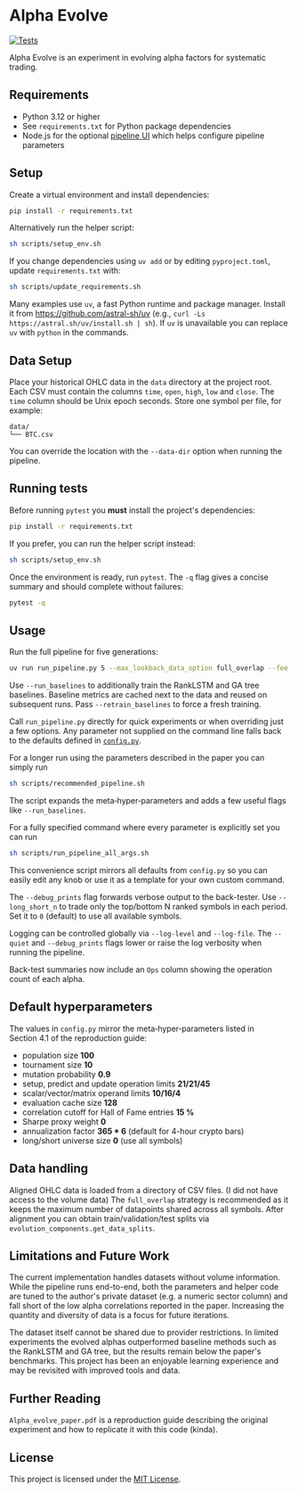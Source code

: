 # Alpha Evolve

[![Tests](https://github.com/Likio3000/Alpha_Evolve/actions/workflows/python.yml/badge.svg)](https://github.com/Likio3000/Alpha_Evolve/actions/workflows/python.yml)

Alpha Evolve is an experiment in evolving alpha factors for systematic trading.

## Requirements

- Python 3.12 or higher
- See `requirements.txt` for Python package dependencies
- Node.js for the optional [pipeline UI](alpha-evolve-pipeline-UI/README.md) which helps configure pipeline parameters

## Setup

Create a virtual environment and install dependencies:

```bash
pip install -r requirements.txt
```

Alternatively run the helper script:

```bash
sh scripts/setup_env.sh
```

If you change dependencies using `uv add` or by editing `pyproject.toml`,
update `requirements.txt` with:

```bash
sh scripts/update_requirements.sh
```

Many examples use `uv`, a fast Python runtime and package manager. Install it
from <https://github.com/astral-sh/uv> (e.g., `curl -Ls https://astral.sh/uv/install.sh | sh`).
If `uv` is unavailable you can replace `uv` with `python` in the commands.

## Data Setup

Place your historical OHLC data in the `data` directory at the project root.
Each CSV must contain the columns `time`, `open`, `high`, `low` and `close`. The
`time` column should be Unix epoch seconds.  Store one symbol per file, for
example:

```text
data/
└── BTC.csv
```

You can override the location with the `--data-dir` option when running the
pipeline.

## Running tests

Before running `pytest` you **must** install the project's dependencies:

```bash
pip install -r requirements.txt
```

If you prefer, you can run the helper script instead:

```bash
sh scripts/setup_env.sh
```

Once the environment is ready, run `pytest`.  The `-q` flag gives a concise
summary and should complete without failures:

```bash
pytest -q
```

## Usage

Run the full pipeline for five generations:

```bash
uv run run_pipeline.py 5 --max_lookback_data_option full_overlap --fee 0.5 --debug_prints
```

Use `--run_baselines` to additionally train the RankLSTM and GA tree baselines.
Baseline metrics are cached next to the data and reused on subsequent runs.
Pass `--retrain_baselines` to force a fresh training.

Call `run_pipeline.py` directly for quick experiments or when overriding just a
few options.  Any parameter not supplied on the command line falls back to the
defaults defined in [`config.py`](config.py).

For a longer run using the parameters described in the paper you can simply run

```bash
sh scripts/recommended_pipeline.sh
```

The script expands the meta‑hyper‑parameters and adds a few useful flags like
`--run_baselines`.

For a fully specified command where every parameter is explicitly set you can
run

```bash
sh scripts/run_pipeline_all_args.sh
```

This convenience script mirrors all defaults from `config.py` so you can easily
edit any knob or use it as a template for your own custom command.

The `--debug_prints` flag forwards verbose output to the back-tester.
Use `--long_short_n` to trade only the top/bottom N ranked symbols in each
period.  Set it to `0` (default) to use all available symbols.

Logging can be controlled globally via `--log-level` and `--log-file`.  The
`--quiet` and `--debug_prints` flags lower or raise the log verbosity when
running the pipeline.

Back-test summaries now include an `Ops` column showing the operation count of each alpha.

## Default hyperparameters

The values in `config.py` mirror the meta‑hyper‑parameters listed in
Section 4.1 of the reproduction guide:

* population size **100**
* tournament size **10**
* mutation probability **0.9**
* setup, predict and update operation limits **21/21/45**
* scalar/vector/matrix operand limits **10/16/4**
* evaluation cache size **128**
* correlation cutoff for Hall of Fame entries **15 %**
* Sharpe proxy weight **0**
* annualization factor **365 * 6** (default for 4-hour crypto bars)
* long/short universe size **0** (use all symbols)

## Data handling

Aligned OHLC data is loaded from a directory of CSV files. (I did not have access to the volume data) The
`full_overlap` strategy is recommended as it keeps the maximum number of
datapoints shared across all symbols.  After alignment you can obtain
train/validation/test splits via `evolution_components.get_data_splits`.

## Limitations and Future Work

The current implementation handles datasets without volume information. While the pipeline runs end-to-end, both the parameters and helper code are tuned to the author's private dataset (e.g. a numeric sector column) and fall short of the low alpha correlations reported in the paper. Increasing the quantity and diversity of data is a focus for future iterations.

The dataset itself cannot be shared due to provider restrictions. In limited experiments the evolved alphas outperformed baseline methods such as the RankLSTM and GA tree, but the results remain below the paper's benchmarks. This project has been an enjoyable learning experience and may be revisited with improved tools and data.

## Further Reading

`Alpha_evolve_paper.pdf` is a reproduction guide describing the original experiment and how to replicate it with this code (kinda).

## License

This project is licensed under the [MIT License](LICENSE).

